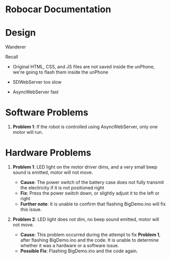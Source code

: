Robocar Documentation
===

# Design
Wanderer

Recall

* Original HTML, CSS, and JS files are not saved inside the unPhone, we're going to flash
  them inside the unPhone

* SDWebServer too slow
* AsyncWebServer fast

# Software Problems
1. **Problem 1**: If the robot is controlled using AsyncWebServer, only one motor will run.

# Hardware Problems
1. **Problem 1**: LED light on the motor driver dims, and a very small beep sound is
   emitted, motor will not move.
   - **Cause**: The power switch of the battery case does not fully transmit the electricity
     if it is not positioned right
   - **Fix**: Press the power switch down, or slightly adjust it to the left or right
   - **Further note**: It is unable to confirm that flashing BigDemo.ino will fix this issue.

2. **Problem 2**: LED light does not dim, no beep sound emitted, motor will not move.
   - **Cause**: This problem occurred during the attempt to fix **Problem 1**, after
     flashing BigDemo.ino and the code. It is unable to determine whether it was a
     hardware or a software issue.
   - **Possible Fix**: Flashing BigDemo.ino and the code again.
